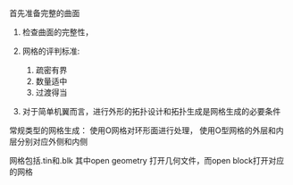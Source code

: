 首先准备完整的曲面

1. 检查曲面的完整性， 

2. 网格的评判标准: 
	1. 疏密有界
	2. 数量适中
	3. 过渡得当
3. 对于简单机翼而言，进行外形的拓扑设计和拓扑生成是网格生成的必要条件

常规类型的网格生成：
使用O网格对环形面进行处理， 使用O型网格的外层和内层分别对应外侧和内侧

网格包括.tin和.blk 
其中open geometry 打开几何文件，而open block打开对应的网格
